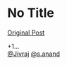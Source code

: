 # No Title

[Original Post](https://discourse.onlinedegree.iitm.ac.in/t/164277/147)

<p>+1…<br>
<a class="mention" href="/u/jivraj">@Jivraj</a>  <a class="mention" href="/u/s.anand">@s.anand</a></p>